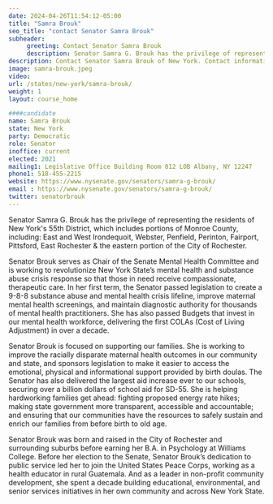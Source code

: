 ```yaml
---
date: 2024-04-26T11:54:12-05:00
title: "Samra Brouk"
seo_title: "contact Senator Samra Brouk"
subheader:
     greeting: Contact Senator Samra Brouk
     description: Senator Samra G. Brouk has the privilege of representing the residents of New York's 55th District, which includes portions of Monroe County, including: East and West Irondequoit, Webster, Penfield, Perinton, Fairport, Pittsford, East Rochester & the eastern portion of the City of Rochester.
description: Contact Senator Samra Brouk of New York. Contact information for Samra Brouk includes email address, phone number, and mailing address.
image: samra-brouk.jpeg
video:
url: /states/new-york/samra-brouk/
weight: 1
layout: course_home

####candidate
name: Samra Brouk
state: New York
party: Democratic
role: Senator
inoffice: current
elected: 2021
mailing1: Legislative Office Building Room 812 LOB Albany, NY 12247
phone1: 518-455-2215
website: https://www.nysenate.gov/senators/samra-g-brouk/
email : https://www.nysenate.gov/senators/samra-g-brouk/
twitter: senatorbrouk
---
```


Senator Samra G. Brouk has the privilege of representing the residents of New York's 55th District, which includes portions of Monroe County, including: East and West Irondequoit, Webster, Penfield, Perinton, Fairport, Pittsford, East Rochester & the eastern portion of the City of Rochester.

Senator Brouk serves as Chair of the Senate Mental Health Committee and is working to revolutionize New York State’s mental health and substance abuse crisis response so that those in need receive compassionate, therapeutic care. In her first term, the Senator passed legislation to create a 9-8-8 substance abuse and mental health crisis lifeline, improve maternal mental health screenings, and maintain diagnostic authority for thousands of mental health practitioners. She has also passed Budgets that invest in our mental health workforce, delivering the first COLAs (Cost of Living Adjustment) in over a decade.

Senator Brouk is focused on supporting our families. She is working to improve the racially disparate maternal health outcomes in our community and state, and sponsors legislation to make it easier to access the emotional, physical and informational support provided by birth doulas. The Senator has also delivered the largest aid increase ever to our schools, securing over a billion dollars of school aid for SD-55. She is helping hardworking families get ahead: fighting proposed energy rate hikes; making state government more transparent, accessible and accountable; and ensuring that our communities have the resources to safely sustain and enrich our families from before birth to old age.

Senator Brouk was born and raised in the City of Rochester and surrounding suburbs before earning her B.A. in Psychology at Williams College. Before her election to the Senate, Senator Brouk’s dedication to public service led her to join the United States Peace Corps, working as a health educator in rural Guatemala. And as a leader in non-profit community development, she spent a decade building educational, environmental, and senior services initiatives in her own community and across New York State.
